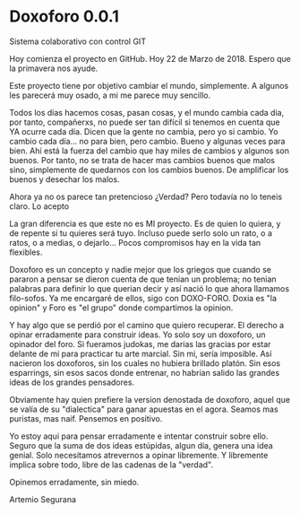 Doxoforo 0.0.1
=========

Sistema colaborativo con control GIT

Hoy comienza el proyecto en GitHub.  Hoy 22 de Marzo de 2018.  Espero que la primavera nos ayude.

Este proyecto tiene por objetivo cambiar el mundo, simplemente.  A algunos les parecerá muy osado, a mi me parece muy sencillo.

Todos los días hacemos cosas, pasan cosas, y el mundo cambia cada dia, por tanto, compañerxs, no puede ser tan difícil si tenemos en cuenta que YA ocurre cada día.
Dicen que la gente no cambia, pero yo si cambio.  Yo cambio cada día... no para bien, pero cambio. Bueno y algunas veces para bien.  Ahí está la fuerza del cambio que hay miles de cambios y algunos son buenos.  Por tanto, no se trata de hacer mas cambios buenos que malos sino, simplemente de quedarnos con los cambios buenos.  De amplificar los buenos y desechar los malos.

Ahora ya no os parece tan pretencioso ¿Verdad?  Pero todavía no lo teneis claro. Lo acepto

La gran diferencia es que este no es MI proyecto.  Es de quien lo quiera, y de repente si tu quieres será tuyo.  Incluso puede serlo solo un rato, o a ratos, o a medias, o dejarlo...  Pocos compromisos hay en la vida tan flexibles.

Doxoforo es un concepto y nadie mejor que los griegos que cuando se pararon a pensar se dieron cuenta de que tenian un problema; no tenian palabras para definir lo que querian decir y así nació lo que ahora llamamos filo-sofos.  Ya me encargaré de ellos, sigo con DOXO-FORO.  Doxia es "la opinion" y Foro es "el grupo" donde compartimos la opinion.

Y hay algo que se perdió por el camino que quiero recuperar.  El derecho a opinar erradamente para construir ideas. Yo solo soy un doxoforo, un opinador del foro.  Si fueramos judokas, me darias las gracias por estar delante de mi para practicar tu arte marcial. Sin mi, sería imposible.  Así nacieron los doxoforos, sin los cuales no hubiera brillado platón. Sin esos esparrings, sin esos sacos donde entrenar, no habrian salido las grandes ideas de los grandes pensadores.

Obviamente hay quien prefiere la version denostada de doxoforo, aquel que se valía de su "dialectica" para ganar apuestas en el agora.  Seamos mas puristas, mas naif. Pensemos en positivo.

Yo estoy aqui para pensar erradamente e intentar construir sobre ello.  Seguro que la suma de dos ideas estúpidas, algun día, genera una idea genial.  Solo necesitamos atrevernos a opinar libremente. Y libremente implica sobre todo, libre de las cadenas de la "verdad". 

Opinemos erradamente, sin miedo.

Artemio Segurana
